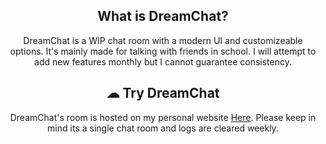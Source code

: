 <div align="center">

## What is DreamChat?

DreamChat is a WIP chat room with a modern UI and customizeable options. It's mainly made for talking with friends in school.
I will attempt to add new features monthly but I cannot guarantee consistency.

## ☁ Try DreamChat

DreamChat's room is hosted on my personal website [Here](https://spaced.gg/chat). 
Please keep in mind its a single chat room and logs are cleared weekly.
</div>
